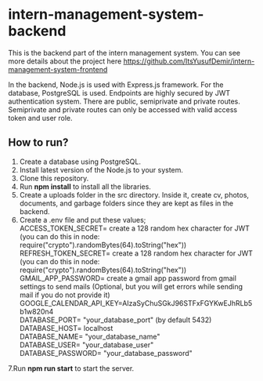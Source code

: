 # intern-management-system-backend

This is the backend part of the intern management system. You can see more details about the project here https://github.com/ItsYusufDemir/intern-management-system-frontend

In the backend, Node.js is used with Express.js framework. For the database, PostgreSQL is used. Endpoints are highly secured by JWT authentication system. There are public, semiprivate and private routes. Semiprivate and private routes can only be accessed with valid access token and user role.

## How to run?

1. Create a database using PostgreSQL.
2. Install latest version of the Node.js to your system.
3. Clone this repository.
4. Run **npm install** to install all the libraries.
5. Create a uploads folder in the src directory. Inside it, create cv, photos, documents, and garbage folders since they are kept as files in the backend.
6. Create a .env file and put these values;\
  ACCESS_TOKEN_SECRET= create a 128 random hex character for JWT (you can do this in node: require("crypto").randomBytes(64).toString("hex"))\
  REFRESH_TOKEN_SECRET=  create a 128 random hex character for JWT (you can do this in node: require("crypto").randomBytes(64).toString("hex"))\
  GMAIL_APP_PASSWORD= create a gmail app password from gmail settings to send mails (Optional, but you will get errors while sending mail if you do not provide it)\
  GOOGLE_CALENDAR_API_KEY=AIzaSyChuSGkJ96STFxFGYKwEJhRLb5b1w820n4\
  DATABASE_PORT= "your_database_port" (by default 5432)\
  DATABASE_HOST= localhost\
  DATABASE_NAME= "your_database_name"\
  DATABASE_USER= "your_database_user"\
  DATABASE_PASSWORD= "your_database_password"

7.Run **npm run start** to start the server.





